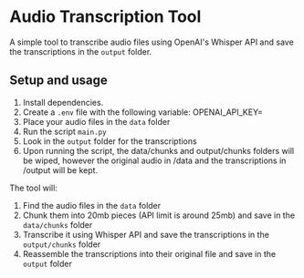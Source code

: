 # Audio Transcription Tool

A simple tool to transcribe audio files using OpenAI's Whisper API and save the transcriptions in the `output` folder.

## Setup and usage

1. Install dependencies.
2. Create a `.env` file with the following variable: OPENAI_API_KEY=
3. Place your audio files in the `data` folder
4. Run the script `main.py`
5. Look in the `output` folder for the transcriptions
6. Upon running the script, the data/chunks and output/chunks folders will be wiped, however the original audio in /data and the transcriptions in /output will be kept.

The tool will:
1. Find the audio files in the `data` folder
2. Chunk them into 20mb pieces (API limit is around 25mb) and save in the `data/chunks` folder
3. Transcribe it using Whisper API and save the transcriptions in the `output/chunks` folder
4. Reassemble the transcriptions into their original file and save in the `output` folder

